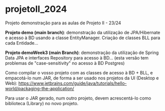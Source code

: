 # projetoII_2024
Projeto demonstração para as aulas de Projeto II - 23/24

**Projeto demo (main branch)**: demonstração da utilização de JPA/Hibernate e acesso à BD usando a classe EntityManager. Criação de classes BLL para cada Entidade...

**Projeto demoWeek3 (main Branch)**: demonstração da utilização de Spring Data JPA e interfaces Repository para acesso à BD... (esta versão tem problemas de "case-sensitivity" no acesso à BD Postgres)


Como compilar o vosso projeto com as classes de acesso à BD + BLL, e empacotá-lo num JAR, de forma a ser usado nos projetos da UI (Desktop e Web):
https://www.jetbrains.com/guide/java/tutorials/hello-world/packaging-the-application/


Para usar o JAR gerado, num outro projeto, devem acrescentá-lo como biblioteca (Library) no novo projeto.


